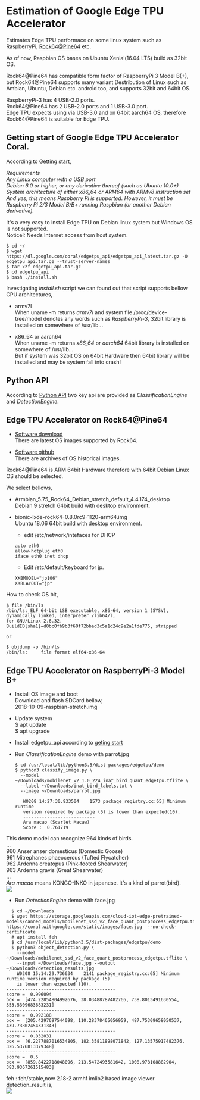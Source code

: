 # Estimation of Google Edge TPU Accelerator

Estimates Edge TPU performace on some linux system such as RaspberryPi, [Rock64@Pine64](https://www.pine64.org/?product=rock64-media-board-computer) etc.  

As of now, Raspbian OS bases on Ubuntu Xenial(16.04 LTS) build as 32bit OS.  

Rock64@Pine64 has compatible form factor of RaspberryPi 3 Model B(+), but Rock64@Pine64 supports many variant Destribution of Linux such as Ambian, Ubuntu, Debian etc. android too, and supports 32bit and 64bit OS.    

RaspberryPi-3 has 4 USB-2.0 ports.  
Rock64@Pine64 has 2 USB-2.0 ports and 1 USB-3.0 port.  
Edge TPU expects using via USB-3.0 and on 64bit aarch64 OS, therefore Rock64@Pine64 is suitable for Edge TPU.  

## Getting start of Google Edge TPU Accelerator Coral.  
According to [Getting start](https://coral.withgoogle.com/docs/accelerator/get-started/),  

*Requirements  
Any Linux computer with a USB port  
  Debian 6.0 or higher, or any derivative thereof (such as Ubuntu 10.0+)  
  System architecture of either x86_64 or ARM64 with ARMv8 instruction set  
And yes, this means Raspberry Pi is supported. However,
it must be Raspberry Pi 2/3 Model B/B+ running Raspbian (or another Debian derivative).*  

It's a very easy to install Edge TPU on Debian linux system but Windows OS is not supported.  
Notice!: Needs Internet access from host system.  

```
$ cd ~/
$ wget https://dl.google.com/coral/edgetpu_api/edgetpu_api_latest.tar.gz -O edgetpu_api.tar.gz --trust-server-names
$ tar xzf edgetpu_api.tar.gz
$ cd edgetpu_api
$ bash ./install.sh
```

Investigating *install.sh* script we can found out that script supports bellow CPU architectures,  

- armv7l  
  When uname -m returns *armv7l* and system file /proc/device-tree/model denotes any words such as *RaspberryPi-3*, 32bit library is installed on somewhere of /usr/lib...  

- x86_64 or aarch64  
  When uname -m returns *x86_64* or *aarch64* 64bit library is installed on somewhere of /usr/lib...  
  But if system was 32bit OS on 64bit Hardware then 64bit library will be installed and may be system fall into crash!  

## Python API  
According to [Python API](https://coral.withgoogle.com/docs/edgetpu/api-intro/) two key api are provided as  *ClassificationEngine* and *DetectionEngine*.   

## Edge TPU Accelerator on Rock64@Pine64  

- [Software download](http://wiki.pine64.org/index.php/ROCK64_Software_Release)  
There are latest OS images supported by Rock64.  

- [Software github](https://github.com/ayufan-rock64/linux-build/releases)  
There are archives of OS historical images.  

Rock64@Pine64 is ARM 64bit Hardware therefore with 64bit Debian Linux OS should be selected.  

We select bellows,  
- Armbian_5.75_Rock64_Debian_stretch_default_4.4.174_desktop  
  Debian 9 stretch 64bit build with desktop environment.  

- bionic-lxde-rock64-0.8.0rc9-1120-arm64.img  
  Ubuntu 18.06 64bit build with desktop environment.  
  - edit /etc/network/intefaces for DHCP  
  ```
  auto eth0
  allow-hotplug eth0
  iface eth0 inet dhcp
  ```
  - Edit /etc/default/keyboard for jp.  
  ```
  XKBMODEL="jp106"
  XKBLAYOUT="jp"
  ```

How to check OS bit,  
```
$ file /bin/ls
/bin/ls: ELF 64-bit LSB executable, x86-64, version 1 (SYSV), dynamically linked, interpreter /lib64/l,
for GNU/Linux 2.6.32, BuildID[sha1]=d0bc0fb9b3f60f72bbad3c5a1d24c9e2a1fde775, stripped

or 

$ objdump -p /bin/ls
/bin/ls:     file format elf64-x86-64
```

## Edge TPU Accelerator on RaspberryPi-3 Model B+  

- Install OS image and boot  
  Download and flash SDCard bellow,  
  2018-10-09-raspbian-stretch.img  
  
- Update system  
  $ apt update  
  $ apt upgrade  
  
- Install edgetpu_api according to [geting start](https://coral.withgoogle.com/docs/accelerator/get-started/)  
- Run *ClassificationEngine* demo with parrot.jpg  
  ```
  $ cd /usr/local/lib/python3.5/dist-packages/edgetpu/demo
  $ python3 classify_image.py \
    --model ~/Downloads/mobilenet_v2_1.0_224_inat_bird_quant_edgetpu.tflite \
    --label ~/Downloads/inat_bird_labels.txt \
    --image ~/Downloads/parrot.jpg
    
     W0208 14:27:30.933504    1573 package_registry.cc:65] Minimum runtime
     version required by package (5) is lower than expected(10).
     ---------------------------
     Ara macao (Scarlet Macaw)
     Score :  0.761719 
  ```
This demo model can recognize 964 kinds of birds.  
...  
960 Anser anser domesticus (Domestic Goose)  
961 Mitrephanes phaeocercus (Tufted Flycatcher)  
962 Ardenna creatopus (Pink-footed Shearwater)  
963 Ardenna gravis (Great Shearwater)  
...  
*Ara macao* means KONGO-INKO in japanese. It's a kind of parrot(bird).  
![](files/parrot.jpg)

- Run *DetectionEngine* demo with face.jpg  

```
  $ cd ~/Downloads
  $ wget https://storage.googleapis.com/cloud-iot-edge-pretrained-models/canned_models/mobilenet_ssd_v2_face_quant_postprocess_edgetpu.tflite https://coral.withgoogle.com/static/images/face.jpg  --no-check-certificate
  # apt install feh
  $ cd /usr/local/lib/python3.5/dist-packages/edgetpu/demo
  $ python3 object_detection.py \
    --model ~/Downloads/mobilenet_ssd_v2_face_quant_postprocess_edgetpu.tflite \
    --input ~/Downloads/face.jpg --output ~/Downloads/detection_results.jpg
    W0208 15:14:29.736634    2141 package_registry.cc:65] Minimum runtime version required by package (5)
    is lower than expected (10).
-----------------------------------------
score =  0.996094
box =  [474.22854804992676, 38.03488787482766, 738.8013491630554, 353.5309683683231]
-----------------------------------------
score =  0.992188
box =  [205.4297697544098, 110.28378465056959, 487.75309658050537, 439.73802454331343]
-----------------------------------------
score =  0.832031
box =  [6.2277887016534805, 182.35811898071842, 127.13575917482376, 326.5376813379348]
-----------------------------------------
score =  0.5
box =  [859.8422718048096, 213.5472493581642, 1008.978108882904, 383.9367261515483]

```
feh : feh/stable,now 2.18-2 armhf imlib2 based image viewer  
detection_result is,  
![](files/detection_results.jpg)  
